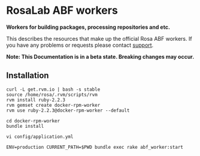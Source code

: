 RosaLab ABF workers
===================

**Workers for building packages, processing repositories and etc.**

This describes the resources that make up the official Rosa ABF workers. If you have any problems or requests please contact [support](https://abf.rosalinux.ru/contact).

**Note: This Documentation is in a beta state. Breaking changes may occur.**

## Installation

    curl -L get.rvm.io | bash -s stable
    source /home/rosa/.rvm/scripts/rvm
    rvm install ruby-2.2.3
    rvm gemset create docker-rpm-worker
    rvm use ruby-2.2.3@docker-rpm-worker --default

    cd docker-rpm-worker
    bundle install

    vi config/application.yml

    ENV=production CURRENT_PATH=$PWD bundle exec rake abf_worker:start
